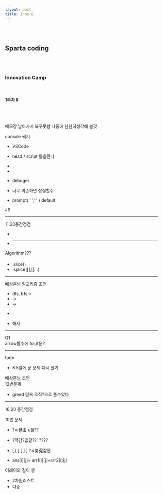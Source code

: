```yaml
---
layout: post
title: inno 6
---
```


<br><br>

## Sparta coding

<br><br>

### Innovation Camp

<br>

#### 1주차 6

<br><br>

메모장 날아가서 복구못함 나중에 찬찬히생각해 볼것

console 찍기

- VSCode
- head / script 틀을짠다
-
-
- debuger
- 너무 의존하면 삽질할수

- prompt( ' ',' ' ) default

JS<br>

---

11:30중간점검

-
- ***

Algorithm???

- .slice()
- .splice([],[]...)

---

배상훈님 알고리즘 조언

- dfs, bfs->
- ->
- ->
- >
- 해시

---

Q1 <br>
arrow함수에 for,if문?

---

todo

- 8.5일에 푼 문제 다시 풀기

배상훈님 조언<br>
12번문제

- greed 탐욕 로직?으로 풀수있다

---

16:30 중간점검

10번 문제

- ?ㅼ쨷由 ъ뒪??
- ?댁감?먮같??: ????
- [ [ ] [ ] ] ?ㅼ븣寃잛꽌

- ans[i][j]= arr1[i][j]+arr2[i][j]

어레이의 길이 행

- 2차원리스트
- 다중
